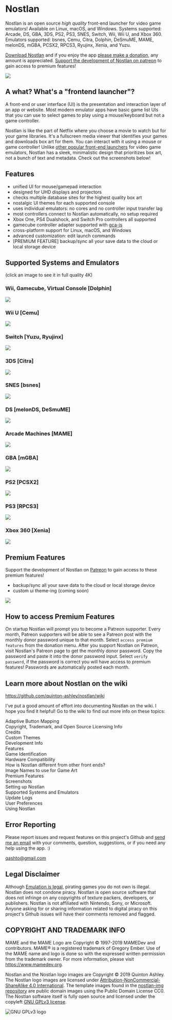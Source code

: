 # Nostlan

Nostlan is an open source _high quality_ front-end launcher for video game emulators! Available on Linux, macOS, and Windows. Systems supported: Arcade, DS, GBA, 3DS, PS2, PS3, SNES, Switch, Wii, Wii U, and Xbox 360. Emulators supported: bsnes, Cemu, Citra, Dolphin, DeSmuME, MAME, melonDS, mGBA, PCSX2, RPCS3, Ryujinx, Xenia, and Yuzu.

[Download Nostlan](https://github.com/quinton-ashley/nostlan/releases) and if you enjoy the app [please make a donation](https://www.paypal.me/qashto/20), any amount is appreciated. [Support the development of Nostlan on patreon](https://www.patreon.com/nostlan) to gain access to premium features!

<p><a href="https://www.patreon.com/nostlan">
<img src="https://raw.githubusercontent.com/quinton-ashley/nostlan/master/views/img/icon.png">
</a></p>

## A what? What's a "frontend launcher"?

A front-end or user interface (UI) is the presentation and interaction layer of an app or website. Most modern emulator apps have basic game list UIs that you can use to select games to play using a mouse/keyboard but not a game controller.

Nostlan is like the part of Netflix where you choose a movie to watch but for your game libraries. It's a fullscreen media viewer that identifies your games and downloads box art for them. You can interact with it using a mouse or game controller! Unlike [other popular front-end launchers](https://github.com/quinton-ashley/nostlan/wiki/How-is-Nostlan-different-from-other-front-ends%3F) for video game emulators, Nostlan has a sleek, minimalistic design that prioritizes box art, not a bunch of text and metadata. Check out the screenshots below!

## Features

- unified UI for mouse/gamepad interaction
- designed for UHD displays and projectors
- checks multiple database sites for the highest quality box art
- nostalgic UI themes for each supported console
- uses individual emulators: no cores and no controller input transfer lag
- most controllers connect to Nostlan automatically, no setup required
- Xbox One, PS4 Dualshock, and Switch Pro controllers all supported
- gamecube controller adapter supported with [gca-js](https://github.com/YonicDev/gca-js)
- cross-platform support for Linux, macOS, and Windows
- advanced customization: edit launch commands
- [PREMIUM FEATURE] backup/sync all your save data to the cloud or local storage device

## Supported Systems and Emulators

(click an image to see it in full quality 4K)

### Wii, Gamecube, Virtual Console [Dolphin]

<p><a href="https://raw.githubusercontent.com/quinton-ashley/nostlan-screenshots/master/wii.png">
<img src="https://raw.githubusercontent.com/quinton-ashley/nostlan-screenshots/master/wii_LQ.png">
</a></p>

### Wii U [Cemu]

<p><a href="https://raw.githubusercontent.com/quinton-ashley/nostlan-screenshots/master/wiiu.png">
<img src="https://raw.githubusercontent.com/quinton-ashley/nostlan-screenshots/master/wiiu_LQ.png">
</a></p>

### Switch [Yuzu, Ryujinx]

<p><a href="https://raw.githubusercontent.com/quinton-ashley/nostlan-screenshots/master/switch.png">
<img src="https://raw.githubusercontent.com/quinton-ashley/nostlan-screenshots/master/switch_LQ.png">
</a></p>

### 3DS [Citra]

<p><a href="https://raw.githubusercontent.com/quinton-ashley/nostlan-screenshots/master/n3ds.png">
<img src="https://raw.githubusercontent.com/quinton-ashley/nostlan-screenshots/master/n3ds_LQ.png">
</a></p>

### SNES [bsnes]

<p><a href="https://raw.githubusercontent.com/quinton-ashley/nostlan-screenshots/master/snes.png">
<img src="https://raw.githubusercontent.com/quinton-ashley/nostlan-screenshots/master/snes_LQ.png">
</a></p>

### DS [melonDS, DeSmuME]

<p><a href="https://raw.githubusercontent.com/quinton-ashley/nostlan-screenshots/master/ds.png">
<img src="https://raw.githubusercontent.com/quinton-ashley/nostlan-screenshots/master/ds_LQ.png">
</a></p>

### Arcade Machines [MAME]

<p><a href="https://raw.githubusercontent.com/quinton-ashley/nostlan-screenshots/master/mame.png">
<img src="https://raw.githubusercontent.com/quinton-ashley/nostlan-screenshots/master/mame_LQ.png">
</a></p>

### GBA [mGBA]

<p><a href="https://raw.githubusercontent.com/quinton-ashley/nostlan-screenshots/master/gba.png">
<img src="https://raw.githubusercontent.com/quinton-ashley/nostlan-screenshots/master/gba_LQ.png">
</a></p>

### PS2 [PCSX2]

<p><a href="https://raw.githubusercontent.com/quinton-ashley/nostlan-screenshots/master/ps2.png">
<img src="https://raw.githubusercontent.com/quinton-ashley/nostlan-screenshots/master/ps2_LQ.png">
</a></p>

### PS3 [RPCS3]

<p><a href="https://raw.githubusercontent.com/quinton-ashley/nostlan-screenshots/master/ps3.png">
<img src="https://raw.githubusercontent.com/quinton-ashley/nostlan-screenshots/master/ps3_LQ.png">
</a></p>

### Xbox 360 [Xenia]

<p><a href="https://raw.githubusercontent.com/quinton-ashley/nostlan-screenshots/master/xbox360.png">
<img src="https://raw.githubusercontent.com/quinton-ashley/nostlan-screenshots/master/xbox360_LQ.png">
</a></p>

## Premium Features

Support the development of Nostlan on [Patreon](https://www.patreon.com/qashto) to gain access to these premium features!

- backup/sync all your save data to the cloud or local storage device
- custom ui theme-ing (coming soon)

<p><a href="https://www.patreon.com/nostlan">
<img src="https://raw.githubusercontent.com/quinton-ashley/nostlan-screenshots/master/banner.png">
</a></p>

## How to access Premium Features

On startup Nostlan will prompt you to become a Patreon supporter. Every month, Patreon supporters will be able to see a Patreon post with the monthly donor password unique to that month. Select `access premium features` from the donation menu. After you support Nostlan on Patreon, visit Nostlan's Patreon page to get the monthly donor password. Copy the password and paste it into the donor password input. Select `verify password`, if the password is correct you will have access to premium features! Passwords are automatically posted each month.

## Learn more about Nostlan on the wiki

<https://github.com/quinton-ashley/nostlan/wiki>

I've put a good amount of effort into documenting Nostlan on the wiki. I hope you find it helpful! Go to the wiki to find out more info on these topics:

Adaptive Button Mapping  
Copyright, Trademark, and Open Source Licensing Info  
Credits  
Custom Themes  
Development Info  
Features  
Game Identification  
Hardware Compatibility  
How is Nostlan different from other front ends?  
Image Names to use for Game Art  
Premium Features  
Screenshots  
Setting up Nostlan  
Supported Systems and Emulators  
Update Logs  
User Preferences  
Using Nostlan

## Error Reporting

Please report issues and request features on this project's Github and [send me an email](mailto:qashto@gmail.com) with your comments, question, suggestions, or if you need any help using the app. :)

<qashto@gmail.com>

## Legal Disclaimer

Although [Emulation is legal](https://en.wikipedia.org/wiki/Bleem!), pirating games you do not own is illegal. Nostlan does not condone piracy. Nostlan is open source software that does not infringe on any copyrights of texture packers, developers, or publishers. Nostlan is not affiliated with Nintendo, Sony, or Microsoft. Anyone asking for or sharing information related to digital piracy on this project's Github issues will have their comments removed and flagged.

## COPYRIGHT AND TRADEMARK INFO

MAME and the MAME Logo are Copyright © 1997-2019 MAMEDev and contributors. MAME® is a registered trademark of Gregory Ember. Use of the MAME name and logo is done so with the expressed written permission from the trademark owner. For more information, please visit <https://www.mamedev.org>.

Nostlan and the Nostlan logo images are Copyright © 2019 Quinton Ashley. The Nostlan logo images are licensed under [Attribution-NonCommercial-ShareAlike 4.0 International](https://creativecommons.org/licenses/by-nc-sa/4.0/). The template images found in the [nostlan-img repository](https://github.com/quinton-ashley/nostlan-img) are public domain images using the Public Domain License CC0. The Nostlan software itself is fully open source and licensed under the copyleft [GNU GPLv3 license](https://en.wikipedia.org/wiki/GNU_General_Public_License).

![GNU GPLv3 logo](https://www.gnu.org/graphics/gpl-v3-logo.svg)
